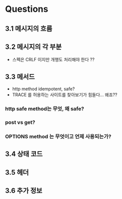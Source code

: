 # Questions

## 3.1 메시지의 흐름

## 3.2 메시지의 각 부분
* 스펙은 CRLF 이지만 개행도 처리해야 한다 ??

## 3.3 메서드
* http method idempotent, safe?
* TRACE 를 허용하는 사이트를 찾아보기가 힘들다... 왜죠??

### http safe method는 무엇, 왜 safe?

### post vs get?

### OPTIONS method 는 무엇이고 언제 사용되는가?

## 3.4 상태 코드

## 3.5 헤더

## 3.6 추가 정보



